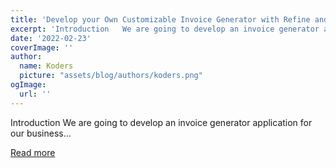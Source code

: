 ```yaml
---
title: 'Develop your Own Customizable Invoice Generator with Refine and Strapi | Part I'
excerpt: 'Introduction   We are going to develop an invoice generator application for our business...'
date: '2022-02-23'
coverImage: ''
author:
  name: Koders
  picture: "assets/blog/authors/koders.png"
ogImage:
  url: ''
---
```


Introduction   We are going to develop an invoice generator application for our business...

[Read more](https://dev.to/pankod/develop-your-own-customizable-invoice-generator-with-refine-and-strapi-part-i-51m5)
